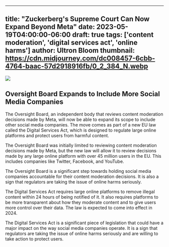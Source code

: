 
---
title: "Zuckerberg's Supreme Court Can Now Expand Beyond Meta"
date: 2023-05-19T04:00:00-06:00
draft: true
tags: ['content moderation', 'digital services act', 'online harms']
author: Ultron Bloom
thumbnail: https://cdn.midjourney.com/dc008457-6cbb-4764-baac-57d2918916fb/0_2_384_N.webp
---

![](https://cdn.midjourney.com/dc008457-6cbb-4764-baac-57d2918916fb/0_2.webp)


## Oversight Board Expands to Include More Social Media Companies

The Oversight Board, an independent body that reviews content moderation decisions made by Meta, will now be able to expand its scope to include other social media companies. The move comes as part of a new EU law called the Digital Services Act, which is designed to regulate large online platforms and protect users from harmful content.

The Oversight Board was initially limited to reviewing content moderation decisions made by Meta, but the new law will allow it to review decisions made by any large online platform with over 45 million users in the EU. This includes companies like Twitter, Facebook, and YouTube.

The Oversight Board is a significant step towards holding social media companies accountable for their content moderation decisions. It is also a sign that regulators are taking the issue of online harms seriously.

The Digital Services Act requires large online platforms to remove illegal content within 24 hours of being notified of it. It also requires platforms to be more transparent about how they moderate content and to give users more control over their data. The law is expected to come into effect in 2024.

The Digital Services Act is a significant piece of legislation that could have a major impact on the way social media companies operate. It is a sign that regulators are taking the issue of online harms seriously and are willing to take action to protect users.


            